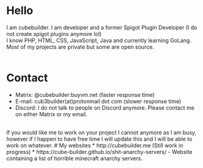 # Hello
I am cubebuilder. I am developer and a former Spigot Plugin Developer (I do not create spigot plugins anymore lol)
<br>
I know PHP, HTML, CSS, JavaScript, Java and currently learning GoLang.
<br>
Most of my projects are private but some are open source.
<br>
<br>
# Contact
* Matrix: @cubebuilder:buyvm.net (faster response time)
* E-mail: cub3builder(at)protonmail dot com (slower response time)
* Discord: I do not talk to people on Discord anymore. Please contact me on either Matrix or my email.
<br>
If you would like me to work on your project I cannot anymore as I am busy, however if I happen to have free time I will update this and I will be able to work on whatever.
# My websites
* http://cubebuilder.me (Still work in progress)
* https://cube-builder.github.io/shit-anarchy-servers/ - Website containing a list of horrible minecraft anarchy servers.
